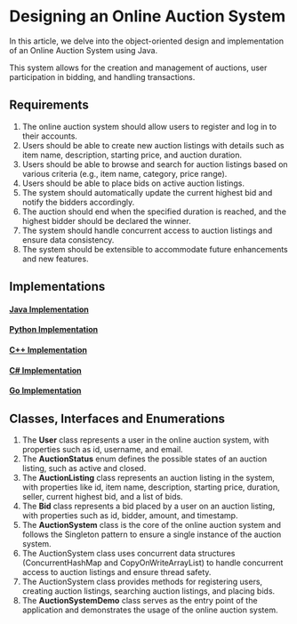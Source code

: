 # Designing an Online Auction System
In this article, we delve into the object-oriented design and implementation of an Online Auction System using Java. 

This system allows for the creation and management of auctions, user participation in bidding, and handling transactions.

## Requirements
1. The online auction system should allow users to register and log in to their accounts.
2. Users should be able to create new auction listings with details such as item name, description, starting price, and auction duration.
3. Users should be able to browse and search for auction listings based on various criteria (e.g., item name, category, price range).
4. Users should be able to place bids on active auction listings.
5. The system should automatically update the current highest bid and notify the bidders accordingly.
6. The auction should end when the specified duration is reached, and the highest bidder should be declared the winner.
7. The system should handle concurrent access to auction listings and ensure data consistency.
8. The system should be extensible to accommodate future enhancements and new features.

## Implementations
#### [Java Implementation](../solutions/java/src/onlineauctionsystem/) 
#### [Python Implementation](../solutions/python/onlineauctionsystem/)
#### [C++ Implementation](../solutions/cpp/onlineauctionsystem/)
#### [C# Implementation](../solutions/csharp/onlineauctionsystem/)
#### [Go Implementation](../solutions/golang/onlineauctionsystem/)

## Classes, Interfaces and Enumerations
1. The **User** class represents a user in the online auction system, with properties such as id, username, and email.
2. The **AuctionStatus** enum defines the possible states of an auction listing, such as active and closed.
3. The **AuctionListing** class represents an auction listing in the system, with properties like id, item name, description, starting price, duration, seller, current highest bid, and a list of bids.
4. The **Bid** class represents a bid placed by a user on an auction listing, with properties such as id, bidder, amount, and timestamp.
5. The **AuctionSystem** class is the core of the online auction system and follows the Singleton pattern to ensure a single instance of the auction system.
6. The AuctionSystem class uses concurrent data structures (ConcurrentHashMap and CopyOnWriteArrayList) to handle concurrent access to auction listings and ensure thread safety.
7. The AuctionSystem class provides methods for registering users, creating auction listings, searching auction listings, and placing bids.
8. The **AuctionSystemDemo** class serves as the entry point of the application and demonstrates the usage of the online auction system.